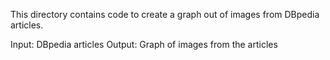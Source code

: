 This directory contains code to create a graph out of images from DBpedia articles.

Input: DBpedia articles
Output: Graph of images from the articles
